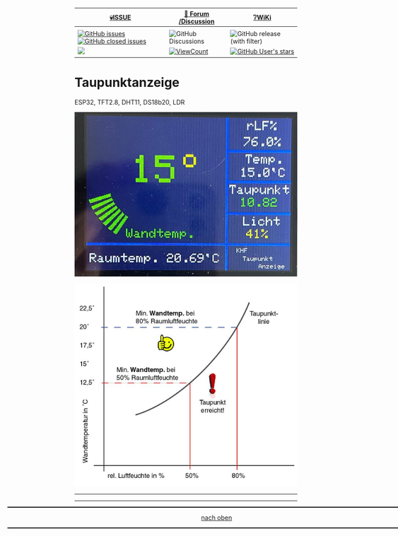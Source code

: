 <a name="oben"></a>

<div align="center">

  |[:skull:ISSUE](https://github.com/frankyhub/Taupunktanzeige/issues?q=is%3Aissue)|[:speech_balloon: Forum /Discussion](https://github.com/frankyhub/Taupunktanzeige/discussions)|[:grey_question:WiKi](https://github.com/frankyhub/Taupunktanzeige/wiki)|
|--|--|--|
| | | |
|<a href="https://github.com/frankyhub/Taupunktanzeige/issues">![GitHub issues](https://img.shields.io/github/issues/frankyhub/Taupunktanzeige)![GitHub closed issues](https://img.shields.io/github/issues-closed/frankyhub/Taupunktanzeige)|![GitHub Discussions](https://img.shields.io/github/discussions/frankyhub/Taupunktanzeige)|![GitHub release (with filter)](https://img.shields.io/github/v/release/frankyhub/Taupunktanzeige)|
| <a href="https://github.com/frankyhub/Taupunktanzeige/pulse" alt="Activity"><img src="https://img.shields.io/github/commit-activity/m/badges/shields" />| <a href="https://github.com/frankyhub/Taupunktanzeige/graphs/traffic"><img alt="ViewCount" src="https://views.whatilearened.today/views/github/frankyhub/github-clone-count-badge.svg">  |<a href="https://github.com/frankyhub?tab=stars"> ![GitHub User's stars](https://img.shields.io/github/stars/frankyhub)|
</div>





# Taupunktanzeige
ESP32, TFT2.8, DHT11, DS18b20, LDR


![Bild](pic/Taupunktanzeige.png)


![Bild](pic/W-L-Diagramm.png)



---

<div style="position:absolute; left:2cm; ">   
<ol class="breadcrumb" style="border-top: 2px solid black;border-bottom:2px solid black; height: 45px; width: 900px;"> <p align="center"><a href="#oben">nach oben</a></p></ol>
</div>  

---
